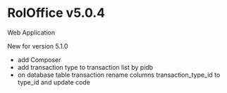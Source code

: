 # RolOffice v5.0.4

Web Application 

New for version 5.1.0
- add Composer
- add transaction type to transaction list by pidb
- on database table transaction rename columns transaction_type_id to type_id and update code

